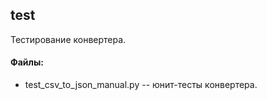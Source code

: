 ## test
Тестирование конвертера.

#### Файлы:
+ test_csv_to_json_manual.py -- юнит-тесты конвертера.